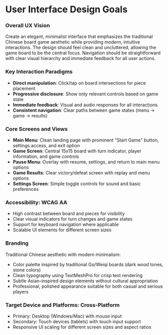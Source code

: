 # User Interface Design Goals

### Overall UX Vision
Create an elegant, minimalist interface that emphasizes the traditional Chinese board game aesthetic while providing modern, intuitive interactions. The design should feel clean and uncluttered, allowing the game board to be the central focus. Navigation should be straightforward with clear visual hierarchy and immediate feedback for all user actions.

### Key Interaction Paradigms
- **Direct manipulation**: Click/tap on board intersections for piece placement
- **Progressive disclosure**: Show only relevant controls based on game state
- **Immediate feedback**: Visual and audio responses for all interactions
- **Consistent navigation**: Clear paths between game states (menu → game → results)

### Core Screens and Views
- **Main Menu**: Clean landing page with prominent "Start Game" button, settings access, and exit option
- **Game Screen**: Central 15x15 board with turn indicator, player information, and game controls
- **Pause Menu**: Overlay with resume, settings, and return to main menu options
- **Game Results**: Clear victory/defeat screen with replay and menu options
- **Settings Screen**: Simple toggle controls for sound and basic preferences

### Accessibility: WCAG AA
- High contrast between board and pieces for visibility
- Clear visual indicators for turn changes and game states
- Support for keyboard navigation where applicable
- Scalable UI elements for different screen sizes

### Branding
Traditional Chinese aesthetic with modern minimalism:
- Color palette inspired by traditional Go/Weiqi boards (dark wood tones, stone colors)
- Clean typography using TextMeshPro for crisp text rendering
- Subtle Asian-inspired design elements without cultural appropriation
- Professional, polished appearance suitable for both casual and serious players

### Target Device and Platforms: Cross-Platform
- Primary: Desktop (Windows/Mac) with mouse input
- Secondary: Touch devices (tablets) with touch input support
- Responsive UI scaling for different screen sizes and aspect ratios
